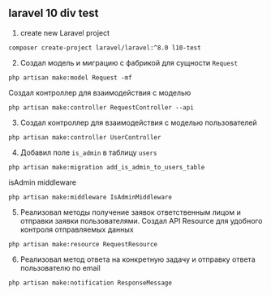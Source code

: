 ## laravel 10 div test

1.  create new Laravel project
```
composer create-project laravel/laravel:^8.0 l10-test
```
2.  Создал модель и миграцию с фабрикой для сущности `Request`
```
php artisan make:model Request -mf
```
Создал контроллер для взаимодействия с моделью
```
php artisan make:controller RequestController --api
```
3.  Создал контроллер для взаимодействия с моделью пользователей
```
php artisan make:controller UserController
```
4.  Добавил поле `is_admin` в таблицу `users`
```
php artisan make:migration add_is_admin_to_users_table
```
isAdmin middleware
```
php artisan make:middleware IsAdminMiddleware
```
5.  Реализовал методы получение заявок ответственным лицом и отправки заявки пользователями.
Создал API Resource для удобного контроля отправляемых данных
```
php artisan make:resource RequestResource
```
6.  Реализовал метод ответа на конкретную задачу и отправку ответа пользователю по email
```
php artisan make:notification ResponseMessage
```
